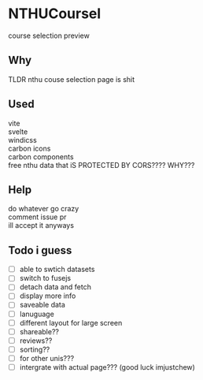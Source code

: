 # NTHUCoursel
course selection preview

## Why
TLDR nthu couse selection page is shit

## Used
vite  
svelte   
windicss  
carbon icons  
carbon components  
free nthu data that iS PROTECTED BY CORS???? WHY???  

## Help
do whatever go crazy  
comment issue pr  
ill accept it anyways

## Todo i guess
- [ ] able to swtich datasets
- [ ] switch to fusejs
- [ ] detach data and fetch
- [ ] display more info
- [ ] saveable data
- [ ] lanuguage
- [ ] different layout for large screen
- [ ] shareable??
- [ ] reviews??
- [ ] sorting??
- [ ] for other unis???
- [ ] intergrate with actual page??? (good luck imjustchew)
